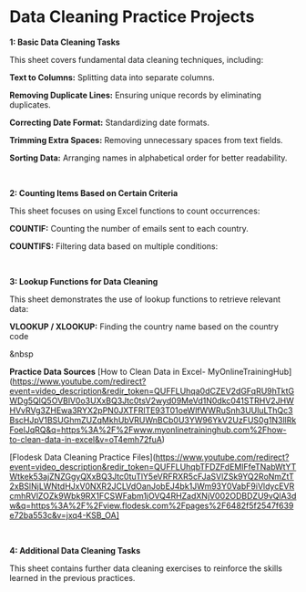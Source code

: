 # Data Cleaning Practice Projects

**1: Basic Data Cleaning Tasks**

This sheet covers fundamental data cleaning techniques, including:

**Text to Columns:** Splitting data into separate columns.

**Removing Duplicate Lines:** Ensuring unique records by eliminating duplicates.

**Correcting Date Format:** Standardizing date formats.

**Trimming Extra Spaces:** Removing unnecessary spaces from text fields.

**Sorting Data:** Arranging names in alphabetical order for better readability.

&nbsp;

**2: Counting Items Based on Certain Criteria**

This sheet focuses on using Excel functions to count occurrences:

**COUNTIF:** Counting the number of emails sent to each country.

**COUNTIFS:** Filtering data based on multiple conditions:


&nbsp;

**3: Lookup Functions for Data Cleaning**

This sheet demonstrates the use of lookup functions to retrieve relevant data:

**VLOOKUP / XLOOKUP:** Finding the country name based on the country code

&nbsp

**Practice Data Sources**
[How to Clean Data in Excel- MyOnlineTrainingHub]  (https://www.youtube.com/redirect?event=video_description&redir_token=QUFFLUhqa0dCZEV2dGFqRU9hTktGWDg5QlQ5OVBlV0o3UXxBQ3Jtc0tsV2wyd09MeVd1N0dkc041STRHV2JHWHVvRVg3ZHEwa3RYX2pPN0JXTFRlTE93T01oeWlfWWRuSnh3UUluLThQc3BscHJpV1BSUGhmZUZqMkhUbVRUWnBCb0U3YW96YkV2UzFUS0g1N3llRkFoelJqRQ&q=https%3A%2F%2Fwww.myonlinetraininghub.com%2Fhow-to-clean-data-in-excel&v=oT4emh72fuA)


[Flodesk Data Cleaning Practice Files](https://www.youtube.com/redirect?event=video_description&redir_token=QUFFLUhqbTFDZFdEMlFfeTNabWtYTWtkek53ajZNZGgyQXxBQ3Jtc0tuTlY5eVRFRXR5cFJaSVlZSk9YQ2RoNmZtT2xBSlNjLWNtdHJxV0NXR2JCLVdOanJobEJ4bk1JWm93Y0VabF9iVldycEVRcmhRVlZOZk9Wbk9RX1FCSWFabm1jOVQ4RHZadXNjV002ODBDZU9vQlA3dw&q=https%3A%2F%2Fview.flodesk.com%2Fpages%2F6482f5f2547f639e72ba553c&v=jxq4-KSB_OA]


&nbsp;

**4: Additional Data Cleaning Tasks**

This sheet contains further data cleaning exercises to reinforce the skills learned in the previous practices.
